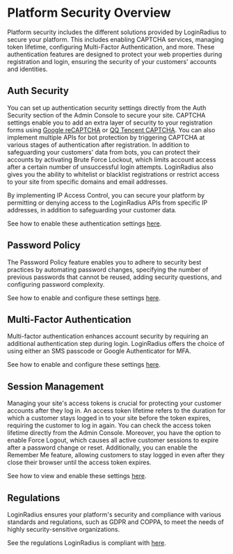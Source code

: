 # Platform Security Overview

Platform security includes the different solutions provided by LoginRadius to secure your platform. This includes enabling CAPTCHA services, managing token lifetime, configuring Multi-Factor Authentication, and more. These authentication features are designed to protect your web properties during registration and login, ensuring the security of your customers' accounts and identities.

## Auth Security

You can set up authentication security settings directly from the Auth Security section of the Admin Console to secure your site. CAPTCHA settings enable you to add an extra layer of security to your registration forms using [Google reCAPTCHA](/api/v2/admin-console/platform-security/captcha-providers/google-recaptcha-configuration) or [QQ Tencent CAPTCHA](/api/v2/admin-console/platform-security/captcha-providers/tencent-captcha-configuration). You can also implement multiple APIs for bot protection by triggering CAPTCHA at various stages of authentication after registration. In addition to safeguarding your customers' data from bots, you can protect their accounts by activating Brute Force Lockout, which limits account access after a certain number of unsuccessful login attempts. LoginRadius also gives you the ability to whitelist or blacklist registrations or restrict access to your site from specific domains and email addresses.

By implementing IP Access Control, you can secure your platform by permitting or denying access to the LoginRadius APIs from specific IP addresses, in addition to safeguarding your customer data.

See how to enable these authentication settings [here](/api/v2/admin-console/platform-security/auth-security-configuration).

## Password Policy

The Password Policy feature enables you to adhere to security best practices by automating password changes, specifying the number of previous passwords that cannot be reused, adding security questions, and configuring password complexity.

See how to enable and configure these settings [here](/api/v2/admin-console/platform-security/password-policy).

## Multi-Factor Authentication

Multi-factor authentication enhances account security by requiring an additional authentication step during login. LoginRadius offers the choice of using either an SMS passcode or Google Authenticator for MFA.

See how to enable and configure these settings [here](/api/v2/admin-console/platform-security/multi-factor-auth).

## Session Management

Managing your site's access tokens is crucial for protecting your customer accounts after they log in. An access token lifetime refers to the duration for which a customer stays logged in to your site before the token expires, requiring the customer to log in again. You can check the access token lifetime directly from the Admin Console. Moreover, you have the option to enable Force Logout, which causes all active customer sessions to expire after a password change or reset. Additionally, you can enable the Remember Me feature, allowing customers to stay logged in even after they close their browser until the access token expires.

See how to view and enable these settings [here](/api/v2/admin-console/platform-security/session-management).

## Regulations

LoginRadius ensures your platform's security and compliance with various standards and regulations, such as GDPR and COPPA, to meet the needs of highly security-sensitive organizations.

See the regulations LoginRadius is compliant with [here](/api/v2/admin-console/platform-security/regulations).
